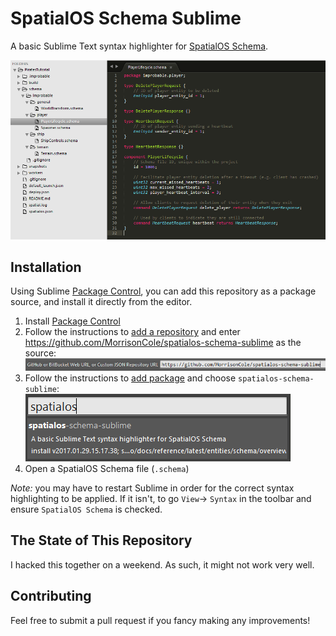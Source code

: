 # SpatialOS Schema Sublime
A basic Sublime Text syntax highlighter for [SpatialOS Schema](https://spatialos.improbable.io/docs/reference/latest/entities/schema/overview).

![Example image from the Pirates Tutorial schema](images/example.png)

## Installation
Using Sublime [Package Control](https://packagecontrol.io/), you can add this repository as a package source, and install it directly
from the editor.

1. Install [Package Control](https://packagecontrol.io/installation)
2. Follow the instructions to [add a repository](https://packagecontrol.io/docs/usage) and enter
https://github.com/MorrisonCole/spatialos-schema-sublime as the source:
![Add the repository](images/add_repository.png)
3. Follow the instructions to [add package](https://packagecontrol.io/docs/usage) and choose `spatialos-schema-sublime`:
![Add the package](images/add_package.png)
4. Open a SpatialOS Schema file (`.schema`)

_Note:_ you may have to restart Sublime in order for the correct syntax highlighting to be
applied. If it isn't, to go `View`-> `Syntax` in the toolbar and ensure `SpatialOS Schema` is checked.

## The State of This Repository

I hacked this together on a weekend. As such, it might not work very well.

## Contributing

Feel free to submit a pull request if you fancy making any improvements!
